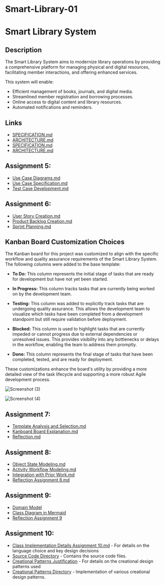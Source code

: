 # Smart-Library-01

# Smart Library System

## Description

The Smart Library System aims to modernize library operations by providing a comprehensive platform for managing physical and digital resources, facilitating member interactions, and offering enhanced services.

This system will enable:

* Efficient management of books, journals, and digital media.
* Streamlined member registration and borrowing processes.
* Online access to digital content and library resources.
* Automated notifications and reminders.

## Links

* [SPECIFICATION.md](SPECIFICATION.md)
* [ARCHITECTURE.md](ARCHITECTURE.md)
* [SPECIFICATION.md](SPECIFICATION.md)
* [ARCHITECTURE.md](ARCHITECTURE.md)

## Assignment 5:
- [Use Case Diagrams.md](./Use%20Case%20Diagram.md)
- [Use Case Specification.md](./Use%20Case%20Specification.md)
- [Test Case Development.md](./Test%20Case%20Development.md)

## Assignment 6:
- [User Story Creation.md](./User%20Story%20Creation.md)
- [Product Backlog Creation.md](./Product%20Backlog%20Creation.md)
- [Sprint Planning.md](./Sprint%20Planning.md)


 ## Kanban Board Customization Choices

 The Kanban board for this project was customized to align with the specific workflow and quality assurance requirements of the Smart Library System. The following columns were added to the base template:

 * **To Do:** This column represents the initial stage of tasks that are ready for development but have not yet been started.
   
 * **In Progress:** This column tracks tasks that are currently being worked on by the development team.
   
 * **Testing:** This column was added to explicitly track tasks that are undergoing quality assurance. This allows the development team to visualize which tasks have been completed from a development standpoint but still require validation before deployment.
   
 * **Blocked:** This column is used to highlight tasks that are currently impeded or cannot progress due to external dependencies or unresolved issues. This provides visibility into any bottlenecks or delays in the workflow, enabling the team to address them promptly.
   
 * **Done:** This column represents the final stage of tasks that have been completed, tested, and are ready for deployment.

 These customizations enhance the board's utility by providing a more detailed view of the task lifecycle and supporting a more robust Agile development process.


![Screenshot (3)](https://github.com/user-attachments/assets/bdb9fa80-16c5-485a-94c3-6f7f82f6279e)

![Screenshot (4)](https://github.com/user-attachments/assets/04612543-a78c-4999-9ebd-1d7ad571d7d8)


## Assignment 7:
- [Template Analysis and Selection.md](./Template%20Analysis%20and%20Selection.md)
- [Kanboard Board Explanation.md](./Kanboard%20Board%20Explanation.md)
- [Reflection.md](./Reflection.md)


## Assignment 8:
- [Object State Modeling.md](./Object%20State%20Modeling.md)
- [Activity Workflow Modeling.md](./Activity%20Workflow%20Modeling.md)
- [Integration with Prior Work.md](./Integration%20with%20Prior%20Work.md)
- [Reflection Assignment 8.md](./Reflection%20Assignment%208.md)

## Assignment 9:
- [Domain Model](Domain%20Model.md)  
- [Class Diagram in Mermaid](Class%20Diagram%20in%20Mermaid.md)  
- [Reflection Assignment 9](Reflection%20Assignment%209.md)

 
## Assignment 10:

- [Class Implementation Details Assignment 10.md](Class%20Implementation%20Details%20Assignment%2010.md) - For details on the language choice and key design decisions
- [Source Code Directory](src/) - Contains the source code files.
- [Creational Patterns Justification](Creational-Patterns-Justification) - For details on the creational design patterns used
- [Creational Patterns Directory](creational_patterns/) - Implementation of various creational design patterns.
